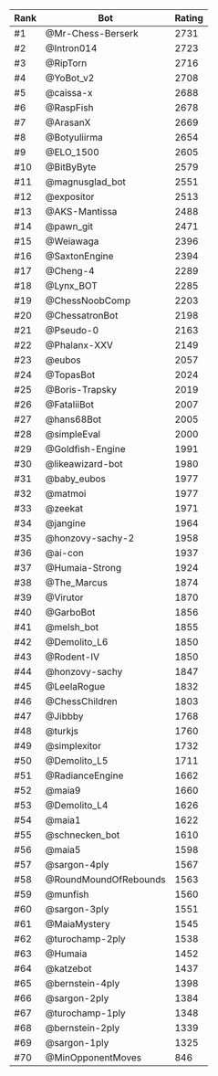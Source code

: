 Rank|Bot|Rating
---|---|---
#1|@Mr-Chess-Berserk|2731
#2|@Intron014|2723
#3|@RipTorn|2716
#4|@YoBot_v2|2708
#5|@caissa-x|2688
#6|@RaspFish|2678
#7|@ArasanX|2669
#8|@Botyuliirma|2654
#9|@ELO_1500|2605
#10|@BitByByte|2579
#11|@magnusglad_bot|2551
#12|@expositor|2513
#13|@AKS-Mantissa|2488
#14|@pawn_git|2471
#15|@Weiawaga|2396
#16|@SaxtonEngine|2394
#17|@Cheng-4|2289
#18|@Lynx_BOT|2285
#19|@ChessNoobComp|2203
#20|@ChessatronBot|2198
#21|@Pseudo-0|2163
#22|@Phalanx-XXV|2149
#23|@eubos|2057
#24|@TopasBot|2024
#25|@Boris-Trapsky|2019
#26|@FataliiBot|2007
#27|@hans68Bot|2005
#28|@simpleEval|2000
#29|@Goldfish-Engine|1991
#30|@likeawizard-bot|1980
#31|@baby_eubos|1977
#32|@matmoi|1977
#33|@zeekat|1971
#34|@jangine|1964
#35|@honzovy-sachy-2|1958
#36|@ai-con|1937
#37|@Humaia-Strong|1924
#38|@The_Marcus|1874
#39|@Virutor|1870
#40|@GarboBot|1856
#41|@melsh_bot|1855
#42|@Demolito_L6|1850
#43|@Rodent-IV|1850
#44|@honzovy-sachy|1847
#45|@LeelaRogue|1832
#46|@ChessChildren|1803
#47|@Jibbby|1768
#48|@turkjs|1760
#49|@simplexitor|1732
#50|@Demolito_L5|1711
#51|@RadianceEngine|1662
#52|@maia9|1660
#53|@Demolito_L4|1626
#54|@maia1|1622
#55|@schnecken_bot|1610
#56|@maia5|1598
#57|@sargon-4ply|1567
#58|@RoundMoundOfRebounds|1563
#59|@munfish|1560
#60|@sargon-3ply|1551
#61|@MaiaMystery|1545
#62|@turochamp-2ply|1538
#63|@Humaia|1452
#64|@katzebot|1437
#65|@bernstein-4ply|1398
#66|@sargon-2ply|1384
#67|@turochamp-1ply|1348
#68|@bernstein-2ply|1339
#69|@sargon-1ply|1325
#70|@MinOpponentMoves|846
